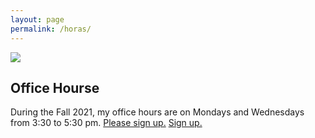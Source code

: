 ```yaml
---
layout: page 
permalink: /horas/
---
```



![](https://images.metmuseum.org/CRDImages/dp/original/DP820349.jpg)

<article class="center mw5 mw6-ns hidden ba mv4">
  <h1 class="f4 bg-near-black white mv0 pv2 ph3">Office Hourse</h1>
  <div class="pa3 bt">
    <p class="f6 f5-ns lh-copy measure mv0">
      During the Fall 2021, my office hours are on Mondays and Wednesdays from 3:30 to 5:30 pm. 
    <a class="f4 fw7 dib pa2 no-underline bg-animate bg-white hover-bg-light-blue black" href="#0">Please sign up.</a>
    <a class="f6 link dim br-pill ba bw1 ph3 pv2 mb2 dib red" href="https://calendly.com/dhcg/">Sign up.</a> 
    </p>
  </div>
</article>

